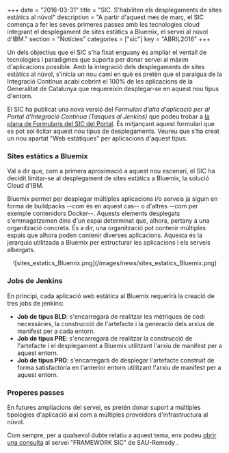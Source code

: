 +++
date        = "2016-03-31"
title       = "SIC. S'habiliten els desplegaments de sites estàtics al núvol"
description = "A partir d'aquest mes de març, el SIC comença a fer les seves primeres passes amb les tecnologies cloud integrant el desplegament de sites estàtics a Bluemix, el servei al núvol d'IBM."
section     = "Notícies"
categories  = ["sic"]
key         = "ABRIL2016"
+++

Un dels objectius que el SIC s'ha fixat enguany és ampliar el ventall de tecnologies i paradigmes que suporta per donar servei al màxim d'aplicacions possible. Amb la integració dels desplegaments de sites estàtics al núvol, s'inicia un nou camí en què es pretèn que el paraigua de la Integració Contínua acabi cobrint el 100% de les aplicacions de la Generalitat de Catalunya que requereixin desplegar-se en aquest nou tipus d'entorn.

El SIC ha publicat una nova versió del *Formulari d’alta d’aplicació per al Portal d’Integració Contínua (Tasques al Jenkins)* que podeu trobar a [la plana de Formularis del SIC del Portal](http://canigo.ctti.gencat.cat/sic-documentacio/formularis/). És mitjançant aquest formulari que es pot sol·licitar aquest nou tipus de desplegaments. Veureu que s’ha creat un nou apartat "Web estàtiques" per aplicacions d'aquest tipus.

### Sites estàtics a Bluemix

Val a dir que, com a primera aproximació a aquest nou escenari, el SIC ha decidit limitar-se al desplegament de sites estàtics a Bluemix, la solució Cloud d'IBM.

Bluemix permet per desplegar múltiples aplicacions i/o serveis ja siguin en forma de buildpacks --com és en aquest cas-- o d'altres --com per exemple contenidors Docker--. Aquests elements desplegats s'emmagatzemen dins d'un espai determinat que, alhora, pertany a una organització concreta. És a dir, una organització pot contenir múltiples espais que alhora poden contenir diverses aplicacions. Aquesta és la jerarquia utilitzada a Bluemix per estructurar les aplicacions i els serveis albergats.

<center>![sites_estatics_Bluemix.png](/images/news/sites_estatics_Bluemix.png)</center>

### Jobs de Jenkins

En principi, cada aplicació web estàtica al Bluemix requerirà la creació de tres jobs de jenkins:

* **Job de tipus BLD**: s'encarregarà de realitzar les mètriques de codi necessàries, la construcció de l'artefacte i la generació dels arxius de manifest per a cada entorn.
* **Job de tipus PRE**: s'encarregarà de realitzar la construcció de l'artefacte i el desplegament a Bluemix utilitzant l'arxiu de manifest per a aquest entorn.
* **Job de tipus PRO**: s'encarregarà de desplegar l'artefacte construït de forma satisfactòria en l'anterior entorn utilitzant l'arxiu de manifest per a aquest entorn.

### Properes passes

En futures ampliacions del servei, es pretén donar suport a múltiples tipologies d'aplicació així com a múltiples proveïdors d'infrastructura al núvol.

Com sempre, per a qualsevol dubte relatiu a aquest tema, ens podeu [obrir una consulta](http://canigo.ctti.gencat.cat/sic/peticions/) al servei "FRAMEWORK SIC" de SAU-Remedy .
